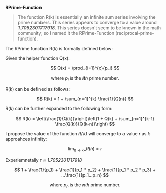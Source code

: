 **RPrime-Function**

> The function R(k) is essentially an infinite sum series involving the prime numbers. This series appears to converge to a value around ***1.7052301717918***. This series doesn't seem to be known in the math community, so I named it the RPrime-Function (reciprocal-prime-function). 

The RPrime function R(k) is formally defined below:

Given the helper function Q(x):

$$
Q(x) = \prod_{i=1}^{x}{p_i}
$$

$$
\text{where } {p_i} \text{ is the } {ith} \text{ prime number.}
$$

R(k) can be defined as follows:

$$
R(k) = 1 + \sum_{n=1}^{k} \frac{1}{Q(n)}
$$

R(k) can be further expanded to the following form:

$$
R(k) = \left(\frac{1}{Q(k)}\right)\left(1 + Q(k) + \sum_{n=1}^{k-1} \frac{Q(k)}{Q(k-n)}\right)
$$

I propose the value of the function *R(k)* will converge to a value *r* as *k* approahces infinity:

$$
\lim_{{h \to \infty}}R(h) = r
$$

Experiemnetally r &asymp; *1.7052301717918*


$$
1 + \frac{1}{p_1} + \frac{1}{p_1 * p_2} + \frac{1}{p_1 * p_2 * p_3} + ...\frac{1}{p_1...p_n}
$$

$$
\text{where } {p_n} \text{ is the } {nth} \text{ prime number.}
$$


<!-- 
git add .
git commit -m "updated formula"
git push origin main
-->
